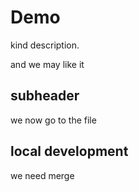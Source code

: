 # Demo

kind description.

and we may like it

## subheader

we now go to the file


## local development

we need merge
